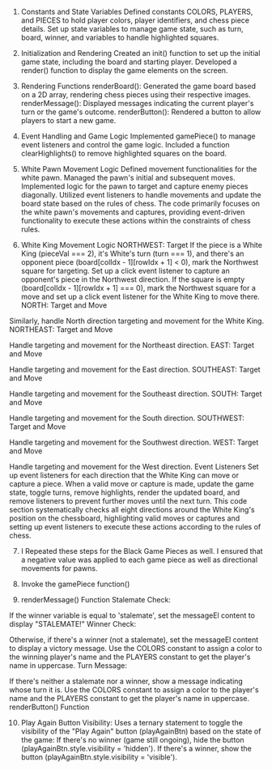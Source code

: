 1. Constants and State Variables
Defined constants COLORS, PLAYERS, and PIECES to hold player colors, player identifiers, and chess piece details.
Set up state variables to manage game state, such as turn, board, winner, and variables to handle highlighted squares.

2. Initialization and Rendering
Created an init() function to set up the initial game state, including the board and starting player.
Developed a render() function to display the game elements on the screen.

3. Rendering Functions
renderBoard(): Generated the game board based on a 2D array, rendering chess pieces using their respective images.
renderMessage(): Displayed messages indicating the current player's turn or the game's outcome.
renderButton(): Rendered a button to allow players to start a new game.

4. Event Handling and Game Logic
Implemented gamePiece() to manage event listeners and control the game logic.
Included a function clearHighlights() to remove highlighted squares on the board.

5. White Pawn Movement Logic
Defined movement functionalities for the white pawn.
Managed the pawn's initial and subsequent moves.
Implemented logic for the pawn to target and capture enemy pieces diagonally.
Utilized event listeners to handle movements and update the board state based on the rules of chess.
The code primarily focuses on the white pawn's movements and captures, providing event-driven functionality to execute these actions within the constraints of chess rules.

6. White King Movement Logic
NORTHWEST: Target
If the piece is a White King (pieceVal === 2), it's White's turn (turn === 1), and there's an opponent piece (board[colIdx - 1][rowIdx + 1] < 0), mark the Northwest square for targeting.
Set up a click event listener to capture an opponent's piece in the Northwest direction.
If the square is empty (board[colIdx - 1][rowIdx + 1] === 0), mark the Northwest square for a move and set up a click event listener for the White King to move there.
NORTH: Target and Move

Similarly, handle North direction targeting and movement for the White King.
NORTHEAST: Target and Move

Handle targeting and movement for the Northeast direction.
EAST: Target and Move

Handle targeting and movement for the East direction.
SOUTHEAST: Target and Move

Handle targeting and movement for the Southeast direction.
SOUTH: Target and Move

Handle targeting and movement for the South direction.
SOUTHWEST: Target and Move

Handle targeting and movement for the Southwest direction.
WEST: Target and Move

Handle targeting and movement for the West direction.
Event Listeners
Set up event listeners for each direction that the White King can move or capture a piece.
When a valid move or capture is made, update the game state, toggle turns, remove highlights, render the updated board, and remove listeners to prevent further moves until the next turn.
This code section systematically checks all eight directions around the White King's position on the chessboard, highlighting valid moves or captures and setting up event listeners to execute these actions according to the rules of chess.

7. I Repeated these steps for the Black Game Pieces as well. I ensured that a negative value was applied to each game piece as well as directional movements for pawns.

8. Invoke the gamePiece function()

9. renderMessage() Function
Stalemate Check:

If the winner variable is equal to 'stalemate', set the messageEl content to display "STALEMATE!"
Winner Check:

Otherwise, if there's a winner (not a stalemate), set the messageEl content to display a victory message.
Use the COLORS constant to assign a color to the winning player's name and the PLAYERS constant to get the player's name in uppercase.
Turn Message:

If there's neither a stalemate nor a winner, show a message indicating whose turn it is.
Use the COLORS constant to assign a color to the player's name and the PLAYERS constant to get the player's name in uppercase.
renderButton() Function

10. Play Again Button Visibility:
Uses a ternary statement to toggle the visibility of the "Play Again" button (playAgainBtn) based on the state of the game:
If there's no winner (game still ongoing), hide the button (playAgainBtn.style.visibility = 'hidden').
If there's a winner, show the button (playAgainBtn.style.visibility = 'visible').